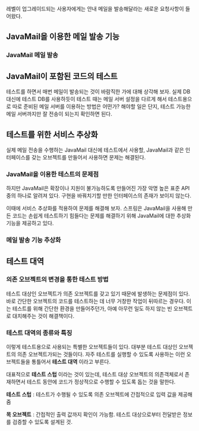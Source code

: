 
레벨이 업그레이드되는 사용자에게는 안내 메일을 발송해달라는 새로운 요청사항이 들어왔다. 


## JavaMail을 이용한 메일 발송 기능 

### JavaMail 메일 발송 

## JavaMail이 포함된 코드의 테스트 

테스트를 하면서 매번 메일이 발송되는 것이 바람직한 가에 대해 상각해 보자. 
실제 DB 대신에 테스트 DB를 사용하듯이 테스트 때는 메일 서버 설정을 다르게 해서 테스트용으로 따로 준비된 메일 서버를 이용하는 방법은 어떤가? 
해야할 일은 단지, 테스트 가능한 메일 서버까지만 잘 전송이 되는지 확인하면 된다. 

## 테스트를 위한 서비스 추상화  

실제 메일 전송을 수행하는 JavaMail 대신에 테스트에서 사용할, JavaMail과 같은 인터페이스를 갖는 오브젝트를 만들어서 사용하면 문제는 해결된다. 


### JavaMail을 이용한 테스트의 문제점 

하지만 JavaMail은 확장이나 지원이 불가능하도록 만들어진 가장 악명 높은 표준 API 중의 하나로 알려져 있다. 
구현을 바꿔치기할 만한 인터페이스의 존재가 보이지 않는다. 

이때에 서비스 추상화를 적용하여 문제를 해결해 보자. 
스프링은 JavaMail을 사용해 만든 코드는 손쉽게 테스트하기 힘들다는 문제를 해결하기 위해 JavaMail에 대한 추상화 기능을 제공하고 있다. 


### 메일 발송 기능 추상화 





## 테스트 대역 

### 의존 오브젝트의 변경을 통한 테스트 방법 

테스트 대상인 오브젝트가 의존 오브젝트를 갖고 있기 때문에 발생하는 문제점이 있다.  
바로 간단한 오브젝트의 코드를 테스트하는 데 너무 거창한 작업이 뒤따르는 경우다. 
이는 테스트를 위해 간단한 환경을 만들어주던가, 아예 아무런 일도 하지 않는 빈 오브젝트로 대치해주는 것이 해결책이다. 

### 테스트 대역의 종류와 특징 

이렇게 테스트용으로 사용되는 특별한 오브젝트들이 있다. 대부분 테스트 대상인 오브젝트의 의존 오브젝트가되는 것들이다. 
자주 테스트를 실행할 수 있도록 사용하는 이런 오브젝트들을 통틀어서 **테스트 대역** 이라고 부른다. 

대표적으로 **테스트 스텁** 이라는 것이 있는데, 테스트 대상 오브젝트의 의존객체로서 존재하면서 테스트 동안에 코드가 정상적으로 수행할 수 있도록 돕는 것을 말한다. 

**테스트 스텁** : 테스트가 수행될 수 있도록 의존 오브젝트에 간접적으로 입력 값을 제공해줌 

**목 오브젝트** : 간접적인 출력 값까지 확인이 가능함. 테스트 대상으로부터 전달받은 정보를 검증할 수 있도록 설계된 것.  





